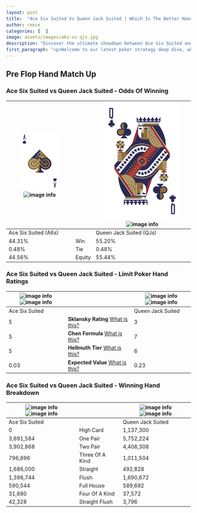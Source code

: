 ```yaml
---
layout: post
title:  "Ace Six Suited Vs Queen Jack Suited | Which Is The Better Hand In Poker? A Complete Guide"
author: reece
categories: [  ]
image: assets/images/a6s-vs-qjs.jpg
description: "Discover the ultimate showdown between Ace Six Suited and Queen Jack Suited in poker! Uncover the odds, strategies, and scenarios where one hand triumphs over the other. Get ready to up your poker game with this thrilling analysis."
first_paragraph: "<p>Welcome to our latest poker strategy deep dive, where we're pitting two distinct hands against each other in a high-stakes showdown: Ace Six Suited vs Queen Jack Suited.</p><p>In the dynamic world of poker, every decision counts, and knowing which hand holds the upper hand is key to your success at the table.</p><p>In this article, we'll dissect these two hands, explore the scenarios where one dominates the other, and equip you with the knowledge to make strategic choices that can tip the odds in your favor.</p><p>Get ready to unravel the intriguing dynamics of these poker hands and elevate your game to new heights.</p>"
---
```




[comment]: # (sp0)

## Pre Flop Hand Match Up

<div class="table hand-ratings" markdown="1"> 



### Ace Six Suited vs Queen Jack Suited - Odds Of Winning


    
| ![image info](assets/images/hand1/A.png) ![image info](assets/images/hand1/6s.png) |  | ![image info](assets/images/hand2/Q.png) ![image info](assets/images/hand2/Js.png) |
| -------- | -------- | -------- |
| Ace Six Suited (A6s) |  | Queen Jack Suited (QJs) |
| 44.31% | Win | 55.20% |
| 0.48% | Tie | 0.48% |
| 44.56% | Equity | 55.44% |




[comment]: # (sp1)



### Ace Six Suited vs Queen Jack Suited - Limit Poker Hand Ratings


    
| ![image info](https://www.riverpairs.com/assets/images/hand1/A.png) ![image info](https://www.riverpairs.com/assets/images/hand1/6s.png) |  | ![image info](https://www.riverpairs.com/assets/images/hand2/Q.png) ![image info](https://www.riverpairs.com/assets/images/hand2/Js.png) |
| -------- | -------- | -------- |
| Ace Six Suited |  | Queen Jack Suited |
| 5 | **Sklansky Rating** [What is this?](/sklansky-rating-explained) | 3 |
| 5 | **Chen Formula** [What is this?](/chen-formula-explained) | 7 |
| 5 | **Hellmuth Tier** [What is this?](/Hellmuth-tier-explained) | 6 |
| 0.03 | **Expected Value** [What is this?](/expected-value-explained) | 0.23 |




[comment]: # (sp2)



### Ace Six Suited vs Queen Jack Suited - Winning Hand Breakdown


    
| ![image info](https://www.riverpairs.com/assets/images/hand1/A.png) ![image info](https://www.riverpairs.com/assets/images/hand1/6s.png) |  | ![image info](https://www.riverpairs.com/assets/images/hand2/Q.png) ![image info](https://www.riverpairs.com/assets/images/hand2/Js.png) |
| -------- | -------- | -------- |
| Ace Six Suited |  | Queen Jack Suited |
| 0 | High Card | 1,137,300 |
| 3,691,584 | One Pair | 5,752,224 |
| 3,902,868 | Two Pair | 4,408,308 |
| 796,896 | Three Of A Kind | 1,011,504 |
| 1,686,000 | Straight | 492,828 |
| 1,398,744 | Flush | 1,690,672 |
| 590,544 | Full House | 589,692 |
| 31,680 | Four Of A Kind | 37,572 |
| 42,328 | Straight Flush | 3,796 |




[comment]: # (sp3)



</div>

[comment]: # (sp4)



[comment]: # (sp5)

